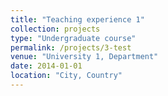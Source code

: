 ```yaml
---
title: "Teaching experience 1"
collection: projects
type: "Undergraduate course"
permalink: /projects/3-test
venue: "University 1, Department"
date: 2014-01-01
location: "City, Country"
---
```

